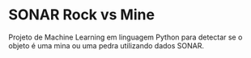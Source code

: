 # SONAR Rock vs Mine
Projeto de Machine Learning em linguagem Python para detectar se o objeto é uma mina ou uma pedra utilizando dados SONAR.
